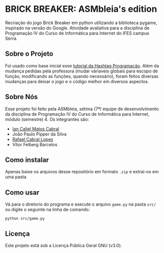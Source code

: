 # BRICK BREAKER: ASMbleia's edition

Recriação do jogo Brick Breaker em python utilizando a biblioteca pygame, inspirado na versão do Google. Atividade avaliativa para a disciplina de Programação IV do Curso de Informática para Internet do IFES campus Serra.

## Sobre o Projeto
Foi usado como base inicial esse [tutorial da Hashtag Programação](https://www.youtube.com/watch?v=h0fKGPW_cxw). Além da mudança pedidas pela professora (mudar váriaveis globais para escopo de função, modificando as funções, quando necessário), foram feitos diversas mudanças para deixar o jogo e o código melhor em diversos aspectos.

## Sobre Nós
Esse projeto foi feito pela ASMbleia, sétima (7ª) equipe de desenvolvimento da disciplina de Programação IV do Curso de Informática para Internet, módulo (semestre) 4.
Os integrantes são:
- [Ian Caliel Matos Cabral](https://github.com/calielian)
- João Paulo Pipper da Silva
- [Rafael Cabral Lopes](https://github.com/leafcabral)
- Vitor Felberg Barcelos

## Como instalar
Apenas baixe os arquivos desse repositório em formato `.zip` e extrai-os em uma pasta

## Como usar
Vá para o diretorio do programa e execute o arquivo `game.py` na pasta `src/` ou digite o seguinte na linha de comando:
```console
python src/game.py
```

## Licença
Este projeto está sob a Licença Pública Geral GNU (v3.0).
